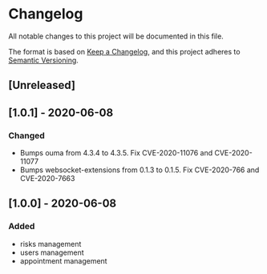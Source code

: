 # Changelog
All notable changes to this project will be documented in this file.

The format is based on [Keep a Changelog](https://keepachangelog.com/en/1.0.0/),
and this project adheres to [Semantic Versioning](https://semver.org/spec/v2.0.0.html).

## [Unreleased]
## [1.0.1] - 2020-06-08
### Changed
- Bumps ouma from 4.3.4 to 4.3.5. Fix CVE-2020-11076 and CVE-2020-11077
- Bumps websocket-extensions from 0.1.3 to 0.1.5. Fix CVE-2020-766 and CVE-2020-7663

## [1.0.0] - 2020-06-08
### Added
- risks management
- users management
- appointment management
